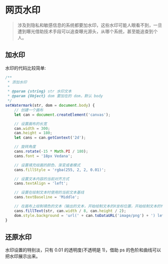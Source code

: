 # 网页水印

> 涉及到隐私和敏感信息的系统都要加水印，这些水印可能人眼看不到，一旦遭到曝光借助技术手段可以追查曝光源头，从哪个系统，甚至能追查到个人。

## 加水印

水印的代码比较简单:

```js
/**
 * 添加水印
 *
 * @param {string} str 水印文本
 * @param {Object} dom 要加在的 dom，默认 body
 */
setWatermark(str, dom = document.body) {
    // 创建一个画布
    let can = document.createElement('canvas');

    // 设置画布的长宽
    can.width = 300;
    can.height = 180;
    let cans = can.getContext('2d');

    // 旋转角度
    cans.rotate(-15 * Math.PI / 180);
    cans.font = '18px Vedana';

    // 设置填充绘画的颜色、渐变或者模式
    cans.fillStyle = 'rgba(255, 2, 2, 0.01)';

    // 设置文本内容的当前对齐方式
    cans.textAlign = 'left';

    // 设置在绘制文本时使用的当前文本基线
    cans.textBaseline = 'Middle';

    // 在画布上绘制填色的文本（输出的文本，开始绘制文本的X坐标位置，开始绘制文本的Y坐标位置）
    cans.fillText(str, can.width / 8, can.height / 2);
    dom.style.background = 'url(' + can.toDataURL('image/png') + ') left top repeat';
}
```

## 还原水印

水印设置的特别淡，只有 0.01 的透明度(不透明是 1)，借助 ps 的色阶和曲线可以把水印展示出来。
